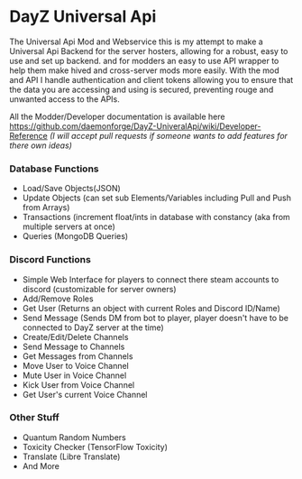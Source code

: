 # DayZ Universal Api
 
The Universal Api Mod and Webservice this is my attempt to make a Universal Api Backend for the server hosters, allowing for a robust, easy to use and set up backend. and for modders an easy to use API wrapper to help them make hived and cross-server mods more easily. With the mod and API I handle authentication and client tokens allowing you to ensure that the data you are accessing and using is secured, preventing rouge and unwanted access to the APIs.

All the Modder/Developer documentation is available here https://github.com/daemonforge/DayZ-UniveralApi/wiki/Developer-Reference
_(I will accept pull requests if someone wants to add features for there own ideas)_
### Database Functions
- Load/Save Objects(JSON)
- Update Objects (can set sub Elements/Variables including Pull and Push from Arrays) 
- Transactions (increment float/ints in database with constancy (aka from multiple servers at once)
- Queries (MongoDB Queries)
### Discord Functions 
- Simple Web Interface for players to connect there steam accounts to discord (customizable for server owners) 
- Add/Remove Roles
- Get User (Returns an object with current Roles and Discord ID/Name)
- Send Message (Sends DM from bot to player, player doesn't have to be connected to DayZ server at the time)
- Create/Edit/Delete Channels
- Send Message to Channels
- Get Messages from Channels
- Move User to Voice Channel
- Mute User in Voice Channel
- Kick User from Voice Channel
- Get User's current Voice Channel
### Other Stuff
- Quantum Random Numbers
- Toxicity Checker (TensorFlow Toxicity)
- Translate (Libre Translate)
- And More
